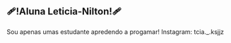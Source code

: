 ## 🩹!Aluna Leticia-Nilton!🩹
Sou apenas umas estudante apredendo a progamar!
Instagram: tcia._.ksjjz
